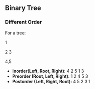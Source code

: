 ## Binary Tree
### Different Order
For a tree:

1

2     3

4,5

- **Inorder(Left, Root, Right):**  4 2 5 1 3
- **Preorder (Root, Left, Right):** 1 2 4 5 3
- **Postorder (Left, Right, Root):** 4 5 2 3 1
